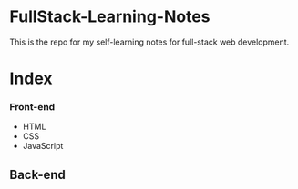 # FullStack-Learning-Notes
This is the repo for my self-learning notes for full-stack web development.

# Index
### Front-end
- HTML
- CSS
- JavaScript

## Back-end
